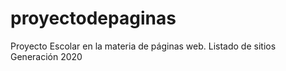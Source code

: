 # proyectodepaginas
Proyecto Escolar en la materia de páginas web. Listado de sitios Generación 2020
